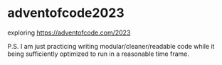 # adventofcode2023
exploring https://adventofcode.com/2023

P.S. I am just practicing writing modular/cleaner/readable code while it being sufficiently optimized to run in a reasonable time frame. 
